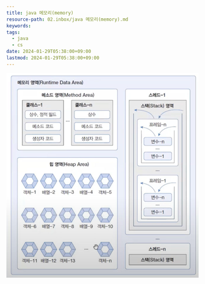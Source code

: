 ```yaml
---
title: java 메모리(memory)
resource-path: 02.inbox/java 메모리(memory).md
keywords:
tags:
  - java
  - cs
date: 2024-01-29T05:38:00+09:00
lastmod: 2024-01-29T05:38:00+09:00
---
```

![Pasted image 20240127113149-1](../08.media/20240127113149-1.jpeg)